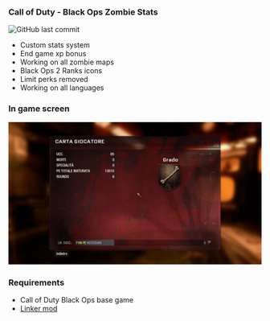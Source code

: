 ### Call of Duty - Black Ops Zombie Stats

![GitHub last commit](https://img.shields.io/github/last-commit/Martos/BO1_zombie_stats)

- Custom stats system
- End game xp bonus
- Working on all zombie maps
- Black Ops 2 Ranks icons
- Limit perks removed
- Working on all languages

### In game screen
![Alt text](/screenshots/shot0001.jpg?raw=true "Optional Title")

### Requirements
* Call of Duty Black Ops base game
* [Linker mod](https://github.com/Nukem9/LinkerMod)
